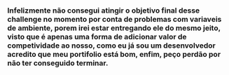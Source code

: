 ### Infelizmente não consegui atingir o objetivo final desse challenge no momento por conta de problemas com variaveis de ambiente, porem irei estar entregando ele do mesmo jeito, visto que é apenas uma forma de adicionar valor de competividade ao nosso, como eu já sou um desenvolvedor acredito que meu portifolio está bom, enfim, peço perdão por não ter conseguido terminar.